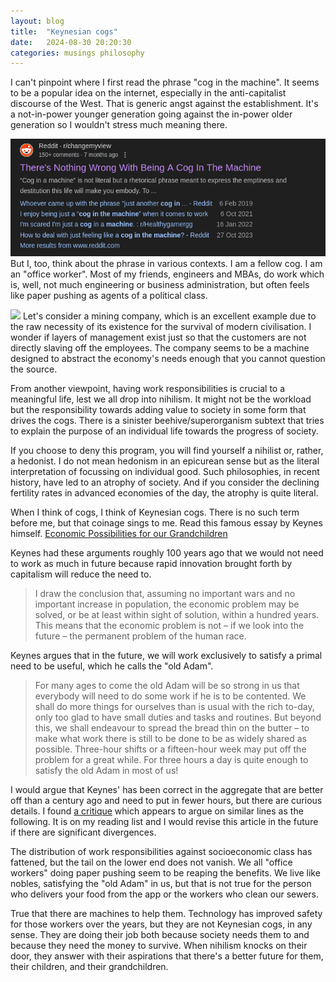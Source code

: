 ```yaml
---
layout: blog
title:  "Keynesian cogs"
date:   2024-08-30 20:20:30
categories: musings philosophy
---
```


I can't pinpoint where I first read the phrase "cog in the machine".
It seems to be a popular idea on the internet, especially in the anti-capitalist discourse of the West.
That is generic angst against the establishment.
It's a not-in-power younger generation going against the in-power older generation so I wouldn't stress much meaning there.

<p class="image"><span class="image left"><img src = "/media/cogs-1.png"></span>
But I, too, think about the phrase in various contexts. I am a fellow cog. I am an "office worker". Most of my friends, engineers and MBAs, do work which is, well, not much engineering or business administration, but often feels like paper pushing as agents of a political class.
</p>

<p class="image">
<a class="image right" href="https://neweconomicperspectives.org/2011/10/rip-shareholder-value-meme-make-way-for.html"><img src="https://neweconomicperspectives.org/wp-content/uploads/2012/03/shareholdervalue1.jpg"></a>
Let's consider a mining company, which is an excellent example due to the raw necessity of its existence for the survival of modern civilisation. I wonder if layers of management exist just so that the customers are not directly slaving off the employees. The company seems to be a machine designed to abstract the economy's needs enough that you cannot question the source.
</p>

From another viewpoint, having work responsibilities is crucial to a meaningful life, lest we all drop into nihilism. It might not be the workload but the responsibility towards adding value to society in some form that drives the cogs. There is a sinister beehive/superorganism subtext that tries to explain the purpose of an individual life towards the progress of society.

If you choose to deny this program, you will find yourself a nihilist or, rather, a hedonist. I do not mean hedonism in an epicurean sense but as the literal interpretation of focussing on individual good. Such philosophies, in recent history, have led to an atrophy of society. And if you consider the declining fertility rates in advanced economies of the day, the atrophy is quite literal.

When I think of cogs, I think of Keynesian cogs. There is no such term before me, but that coinage sings to me. Read this famous essay by Keynes himself. [Economic Possibilities for our Grandchildren](https://www.marxists.org/reference/subject/economics/keynes/1930/our-grandchildren.htm)

Keynes had these arguments roughly 100 years ago that we would not need to work as much in future because rapid innovation brought forth by capitalism will reduce the need to. 

<blockquote>
I draw the conclusion that, assuming no important wars and no important increase in population, the economic problem may be solved, or be at least within sight of solution, within a hundred years. This means that the economic problem is not – if we look into the future – the permanent problem of the human race. 
</blockquote>

Keynes argues that in the future, we will work exclusively to satisfy a primal need to be useful, which he calls the "old Adam".

<blockquote>
For many ages to come the old Adam will be so strong in us that everybody will need to do some work if he is to be contented. We shall do more things for ourselves than is usual with the rich to-day, only too glad to have small duties and tasks and routines. But beyond this, we shall endeavour to spread the bread thin on the butter – to make what work there is still to be done to be as widely shared as possible. Three-hour shifts or a fifteen-hour week may put off the problem for a great while. For three hours a day is quite enough to satisfy the old Adam in most of us! 
</blockquote>

I would argue that Keynes' has been correct in the aggregate that are better off than a century ago and need to put in fewer hours, but there are curious details. I found [a critique](https://direct.mit.edu/books/edited-volume/2712/Revisiting-KeynesEconomic-Possibilities-for-Our) which appears to argue on similar lines as the following. It is on my reading list and I would revise this article in the future if there are significant divergences.

The distribution of work responsibilities against socioeconomic class has fattened, but the tail on the lower end does not vanish. We all "office workers" doing paper pushing seem to be reaping the benefits. We live like nobles, satisfying the "old Adam" in us, but that is not true for the person who delivers your food from the app or the workers who clean our sewers.

True that there are machines to help them. Technology has improved safety for those workers over the years, but they are not Keynesian cogs, in any sense. They are doing their job both because society needs them to and because they need the money to survive. When nihilism knocks on their door, they answer with their aspirations that there's a better future for them, their children, and their grandchildren.

